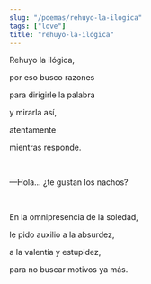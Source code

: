 ```yaml
---
slug: "/poemas/rehuyo-la-ilogica"
tags: ["love"]
title: "rehuyo-la-ilógica"
---
```

Rehuyo la ilógica,

por eso busco razones

para dirigirle la palabra

y mirarla así,

atentamente

mientras responde.

&nbsp;

—Hola... ¿te gustan los nachos?

&nbsp;

En la omnipresencia de la soledad,

le pido auxilio a la absurdez,

a la valentía y estupidez,

para no buscar motivos ya más.